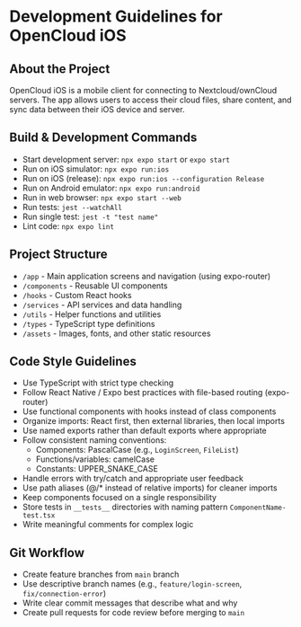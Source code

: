 # Development Guidelines for OpenCloud iOS

## About the Project
OpenCloud iOS is a mobile client for connecting to Nextcloud/ownCloud servers. The app allows users to access their cloud files, share content, and sync data between their iOS device and server.

## Build & Development Commands
- Start development server: `npx expo start` or `expo start`
- Run on iOS simulator: `npx expo run:ios`
- Run on iOS (release): `npx expo run:ios --configuration Release`
- Run on Android emulator: `npx expo run:android`
- Run in web browser: `npx expo start --web`
- Run tests: `jest --watchAll`
- Run single test: `jest -t "test name"`
- Lint code: `npx expo lint`

## Project Structure
- `/app` - Main application screens and navigation (using expo-router)
- `/components` - Reusable UI components
- `/hooks` - Custom React hooks
- `/services` - API services and data handling
- `/utils` - Helper functions and utilities
- `/types` - TypeScript type definitions
- `/assets` - Images, fonts, and other static resources

## Code Style Guidelines
- Use TypeScript with strict type checking
- Follow React Native / Expo best practices with file-based routing (expo-router)
- Use functional components with hooks instead of class components
- Organize imports: React first, then external libraries, then local imports
- Use named exports rather than default exports where appropriate
- Follow consistent naming conventions:
  - Components: PascalCase (e.g., `LoginScreen`, `FileList`)
  - Functions/variables: camelCase
  - Constants: UPPER_SNAKE_CASE
- Handle errors with try/catch and appropriate user feedback
- Use path aliases (@/* instead of relative imports) for cleaner imports
- Keep components focused on a single responsibility
- Store tests in `__tests__` directories with naming pattern `ComponentName-test.tsx`
- Write meaningful comments for complex logic

## Git Workflow
- Create feature branches from `main` branch
- Use descriptive branch names (e.g., `feature/login-screen`, `fix/connection-error`)
- Write clear commit messages that describe what and why
- Create pull requests for code review before merging to `main`